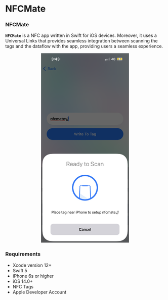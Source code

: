 # NFCMate
### NFCMate
**```NFCMate```** is a NFC app written in Swift for iOS devices. Moreover, it uses a Universal Links that provides seamless integration between scanning the tags and the dataflow with the app, providing users a seamless experience.


<p align="center">
  
  <img src="art/scr1.png" height="600">
</p>

### Requirements
- Xcode version 12+
- Swift 5
- iPhone 6s or higher
- iOS 14.0+
- NFC Tags
- Apple Developer Account
